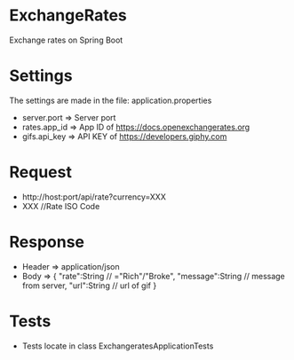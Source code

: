 # ExchangeRates
Exchange rates on Spring Boot

# Settings
The settings are made in the file: application.properties
- server.port => Server port
- rates.app_id => App ID of https://docs.openexchangerates.org
- gifs.api_key => API KEY of https://developers.giphy.com

# Request
- http://host:port/api/rate?currency=XXX
- XXX //Rate ISO Code

# Response 
- Header => application/json
- Body => {
           "rate":String // ="Rich"/"Broke",
           "message":String // message from server,
           "url":String // url of gif
          }
           
           
# Tests
- Tests locate in class ExchangeratesApplicationTests
